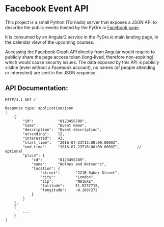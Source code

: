 # Facebook Event API

This project is a small Python (Tornado) server that exposes a JSON API to describe
the public events hosted by the PyGre.io [Facebook page](https://facebook.com/pygre.io/events).

It is consumed by an Angular2 service in the PyGre.io main landing page, in the
calendar view of the upcoming courses.

Accessing the Facebook Graph API directly from Angular would require to publicly
share the page access token (long-lived, therefore non-expiring), which would
cause security issues. The data exposed by this API is publicly visible (even
without a Facebook account), no names (of people attending or interested) are
sent in the JSON response.

## API Documentation:

```
HTTP/1.1 GET /

Response type: application/json
[
    {
        "id":           "0123456789",
        "name":         "Event Name",
        "description":  "Event description",
        "attending":    12,
        "interested":   42,
        "start_time":   "2016-07-23T15:00:00.0000Z",
        "end_time":     "2016-07-23T16:00:00.0000Z",        // optional
        "place": {
            "id":       "0123456789",
            "name":     "Holmes and Watson's",
            "location": {
                "street":       "221B Baker Street",
                "city":         "London",
                "zip":          "NW16XE",
                "latitude":     51.5237715,
                "longitude":    -0.1607272
            }
        }
    },
    {
        ...
    }
]
```
